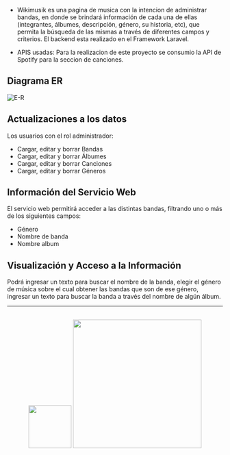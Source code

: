 - Wikimusik es una pagina de musica con la intencion de administrar bandas, en donde se brindará información de cada una de ellas (integrantes, álbumes, descripción, género, su historia, etc), que permita la búsqueda de las mismas a través de diferentes campos y criterios. El backend esta realizado en el Framework Laravel.

- APIS usadas: Para la realizacion de este proyecto se consumio la API de Spotify para la seccion de canciones.

## Diagrama ER
![E-R](https://user-images.githubusercontent.com/54513334/115152582-0f512e00-a048-11eb-82ea-9849a165cef6.jpg)

## Actualizaciones a los datos
Los usuarios con el rol administrador:
- Cargar, editar y borrar Bandas
- Cargar, editar y borrar Álbumes
- Cargar, editar y borrar Canciones
- Cargar, editar y borrar Géneros

## Información del Servicio Web
El servicio web permitirá acceder a las distintas bandas, filtrando uno o más de los siguientes campos:
- Género
- Nombre de banda
- Nombre album

## Visualización y Acceso a la Información
Podrá ingresar un texto para buscar el nombre de la banda, elegir el género de música sobre el cual obtener las bandas que son de ese género, ingresar un texto para buscar la banda a través del nombre de algún álbum.

<hr>
<br>
<div class="row" align="center">
<a href="https://developer.spotify.com/documentation/web-api/"><img src="https://cdn-icons-png.flaticon.com/512/174/174872.png" width="100"></a>
<img src="https://raw.githubusercontent.com/laravel/art/master/logo-lockup/5%20SVG/2%20CMYK/1%20Full%20Color/laravel-logolockup-cmyk-red.svg" width="300">
</div>
<br>
<div align="center"></div>
